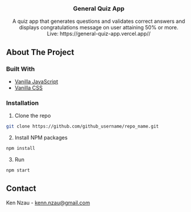 <br />
<p align="center">
  <h3 align="center">General Quiz App</h3>
  <p align="center">
A quiz app that generates questions and validates correct answers and displays congratulations message on user attaining 50% or more.
    <br /> 
   Live: https://general-quiz-app.vercel.app//
  </p>
</p>

<!-- ABOUT THE PROJECT -->
## About The Project

### Built With

* [Vanilla JavaScript](#Javascript)
* [Vanilla CSS](#CSS)


<!-- GETTING STARTED -->

### Installation

1. Clone the repo
```sh
git clone https://github.com/github_username/repo_name.git
```
2. Install NPM packages
```sh
npm install
```
3. Run
```sh
npm start
```
<!-- CONTACT -->
## Contact

Ken Nzau - [kenn.nzau@gmail.com](https://twitter.com/ken_nzau)










